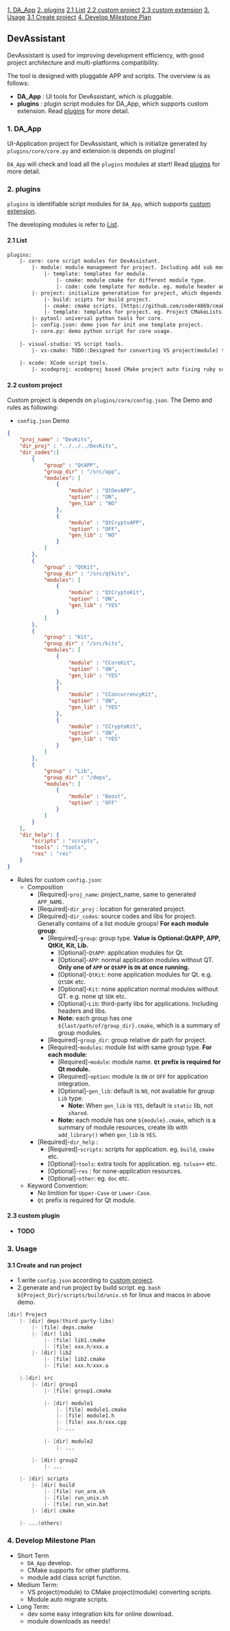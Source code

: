 [1. DA_App](#1-da_app)
[2. plugins](#2-plugins)
[2.1 List](#21-list)
[2.2 custom project](#22-custom-project)
[2.3 custom extension](#23-custom-plugin)
[3. Usage](#3-usage)
[3.1 Create project](#31-create-project)
[4. Develop Milestone Plan](#4-develop-milestone-plan)

## DevAssistant
DevAssistant is used for improving development efficiency, with good project architecture and multi-platforms compatibility.

The tool is designed with pluggable APP and scripts. The overview is as follows:

- **DA_App** : UI tools for DevAssistant, which is pluggable.
- **plugins** : plugin script modules for DA_App, which supports custom extension. Read [plugins](#2-plugins) for more detail.


### 1. DA_App
UI-Application project for DevAssistant, which is initialize generated by `plugins/core/core.py` and extension is depends on plugins! 

`DA_App` will check and load all the `plugins` modules at start! Read [plugins](#2-plugins) for more detail.


### 2. plugins
`plugins` is identifiable script modules for `DA_App`, which supports [custom extension](#23-custom-plugin).

The developing modules is refer to [List](#21-list).

#### 2.1 List

```txt
plugins:
    |- core: core script modules for DevAssistant.
        |- module: module management for project. Including add sub module for Group.
            |- template: templates for module. 
                |- cmake: module cmake for different module type.
                |- code: code template for module. eg. module header and class.
        |- project: initialize generatation for project, which depends on [module] and [pytool].
            |- build: scipts for build project.
            |- cmake: cmake scripts. [https://github.com/coder4869/cmake-toolchains] for more.
            |- template: templates for project. eg. Project CMakeLists.txt, Group-Module cmake etc.
        |- pytool: universal python tools for core.
        |- config.json: demo json for init one template project.
        |- core.py: demo python script for core usage.
    
    |- visual-studio: VS script tools.
        |- vs-cmake: TODO::Designed for converting VS project(module) to CMake project(module).
    
    |- xcode: XCode script tools.
        |- xcodeproj: xcodeproj based CMake project auto fixing ruby script.
```

#### 2.2 custom project
Custom project is depends on `plugins/core/config.json`. The Demo and rules as following:

- `config.json` Demo 

```json
{
    "proj_name" : "DevKits",
    "dir_proj" : "../../../DevKits",
    "dir_codes":[
        {
            "group" : "QtAPP",
            "group_dir" : "/src/app",
            "modules": [
                {
                    "module" : "QtDevAPP",
                    "option" : "ON",
                    "gen_lib" : "NO"
                },
                {
                    "module" : "QtCryptoAPP",
                    "option" : "OFF",
                    "gen_lib" : "NO"
                }
            ]
        },
        {
            "group" : "QtKit",
            "group_dir" : "/src/qtkits",
            "modules": [
                {
                    "module" : "QtCryptoKit",
                    "option" : "ON",
                    "gen_lib" : "YES"
                }
            ]
        },
        {
            "group" : "Kit",
            "group_dir" : "/src/kits",
            "modules": [
                {
                    "module" : "CCoreKit",
                    "option" : "ON",
                    "gen_lib" : "YES"
                },
                {
                    "module" : "CConcurrencyKit",
                    "option" : "ON",
                    "gen_lib" : "YES"
                },
                {
                    "module" : "CCryptoKit",
                    "option" : "ON",
                    "gen_lib" : "YES"
                }
            ]
        },
        {
            "group" : "Lib",
            "group_dir" : "/deps",
            "modules": [
                {
                    "module" : "Boost",
                    "option" : "OFF"
                }
            ]
        }
    ],
    "dir_help": {
        "scripts" : "scripts", 
        "tools" : "tools", 
        "res" : "res"
    }
}
```

- Rules for custom `config.json`:
    * Composition
        * [Required]-`proj_name`: project_name, same to generated `APP_NAME`.
        * [Required]-`dir_proj` : location for generated project.
        * [Required]-`dir_codes`: source codes and libs for project. Generally contains of a list module groups! **For each module group**:
            * [Required]-`group`: group type. **Value is Optional:QtAPP, APP, QtKit, Kit, Lib.**
                * [Optional]-`QtAPP`: application modules for Qt.
                * [Optional]-`APP`: normal application modules without QT. **Only one of `APP` or `QtAPP` is `ON` at once running.**
                * [Optional]-`QtKit`: none application modules for Qt. e.g. `QtSDK` etc.
                * [Optional]-`Kit`: none application normal modules without QT. e.g. none qt `SDK` etc.
                * [Optional]-`Lib`: third-party libs for applications. Including headers and libs.
                * **Note:** each group has one `${last/path/of/group_dir}.cmake`, which is a summary of group modules.
            * [Required]-`group_dir`: group relative dir path for project.
            * [Required]-`modules`: module list with same group type. **For each module**:
                * [Required]-`module`: module name. **`Qt` prefix is required for Qt module.**
                * [Required]-`option`: module is `ON` or `OFF` for application integration.
                * [Optional]-`gen_lib`: default is `NO`, not avaliable for group `Lib` type.
                    * **Note:** When `gen_lib` is `YES`, default is `static` lib, not `shared`.
                * **Note:** each module has one `${module}.cmake`, which is a summary of module resources, create lib with `add_library()` when `gen_lib` is `YES`.
        * [Required]-`dir_help` :
            * [Required]-`scripts`: scripts for application. eg. `build`, `cmake` etc.
            * [Optional]-`tools`: extra tools for application. eg. `tolua++` etc.
            * [Optional]-`res`  : for none-application resources.
            * [Optional]-`other`: eg. `doc` etc.
    * Keyword Convention:
        * No limition for `Upper-Case` or `Lower-Case`.
        * `Qt` prefix is required for Qt module.

#### 2.3 custom plugin
- **TODO**


### 3. Usage
#### 3.1 Create and run project
- 1.write `config.json` according to [custom project](#22-custom-project).
- 2.generate and run project by build script. eg. `bash ${Project_Dir}/scripts/build/unix.sh` for linux and macos in above demo.

```s
[dir] Project
    |- [dir] deps(third-party-libs)
        |- [file] deps.cmake
        |- [dir] lib1
            |- [file] lib1.cmake
            |- [file] xxx.h/xxx.a
        |- [dir] lib2
            |- [file] lib2.cmake
            |- [file] xxx.h/xxx.a

    |-[dir] src
        |- [dir] group1
            |- [file] group1.cmake

            |- [dir] module1
                |- [file] module1.cmake
                |- [file] module1.h
                |- [file] xxx.h/xxx.cpp
                |- ...
            
            |- [dir] module2 
                |- ...

        |- [dir] group2
            |- ...

    |- [dir] scripts
        |- [dir] build
            |- [file] run_arm.sh
            |- [file] run_unix.sh
            |- [file] run_win.bat
        |- [dir] cmake

    |- ...(others)
```

### 4. Develop Milestone Plan
- Short Term
    * `DA_App` develop.
    * CMake supports for other platforms.
    * module add class script function.
- Medium Term:
    * VS project(module) to CMake project(module) converting scripts.
    * Module auto migrate scripts.
- Long Term:
    * dev some easy integration kits for online download.
    * module downloads as needs!
